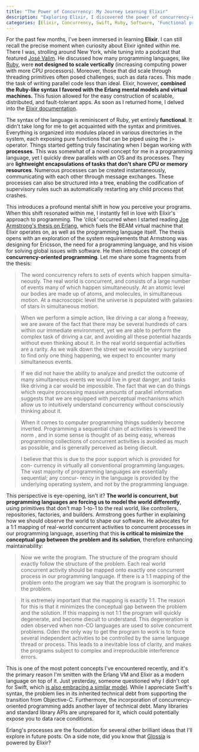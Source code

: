 ```yaml
---
title: "The Power of Concurrency: My Journey Learning Elixir"
description: "Exploring Elixir, I discovered the power of concurrency-oriented programming"
categories: [Elixir, Concurrency, Swift, Ruby, Software, 'Functional programming', 'José Valim']
---
```


For the past few months, I've been immersed in learning **Elixir**. I can still recall the precise moment when curiosity about Elixir ignited within me. There I was, strolling around New York, while tuning into a podcast that featured [José Valim](https://twitter.com/josevalim?ref_src=twsrc%5Egoogle%7Ctwcamp%5Eserp%7Ctwgr%5Eauthor). He discussed how many programming languages, like [Ruby](https://www.ruby-lang.org/en/), were **not designed to scale vertically** (increasing computing power with more CPU processors). Moreover, those that did scale through threading primitives often posed challenges, such as data races. This made the task of writing parallel code less than ideal. Elixir, however, **combined the Ruby-like syntax I favored with the Erlang mental models and virtual machines.** This fusion allowed for the easy construction of scalable, distributed, and fault-tolerant apps. As soon as I returned home, I delved into the [Elixir documentation](https://elixir-lang.org/docs.html).

The syntax of the language is reminiscent of Ruby, yet entirely **functional**. It didn't take long for me to get acquainted with the syntax and primitives. Everything is organized into modules placed in various directories in the system, each exposing pure functions that can be piped using the `|>` operator. Things started getting truly fascinating when I began working with **processes**. This was somewhat of a novel concept for me in a programming language, yet I quickly drew parallels with an OS and its processes. They are **lightweight encapsulations of tasks that don't share CPU or memory resources**. Numerous processes can be created instantaneously, communicating with each other through message exchanges. These processes can also be structured into a tree, enabling the codification of supervisory rules such as automatically restarting any child process that crashes.

This introduces a profound mental shift in how you perceive your programs. When this shift resonated within me, I instantly fell in love with Elixir's approach to programming. The *'click'* occurred when I started reading [Joe Armstrong's thesis on Erlang](https://erlang.org/download/armstrong_thesis_2003.pdf), which fuels the BEAM virtual machine that Elixir operates on, as well as the programming language itself. The thesis opens with an exploration of the system requirements that Armstrong was designing for Ericsson, the need for a programming language, and his vision for solving global issues with software. He then introduces the concept of **concurrency-oriented programming**. Let me share some fragments from the thesis:

> The word concurrency refers to sets of events which happen simulta- neously. The real world is concurrent, and consists of a large number of events many of which happen simultaneously. At an atomic level our bodies are made up of atoms, and molecules, in simultaneous motion. At a macroscopic level the universe is populated with galaxies of stars in simultaneous motion.

> When we perform a simple action, like driving a car along a freeway, we are aware of the fact that there may be several hundreds of cars within our immediate environment, yet we are able to perform the complex task of driving a car, and avoiding all these potential hazards without even thinking about it.
> In the real world sequential activities are a rarity. As we walk down the street we would be very surprised to find only one thing happening, we expect to encounter many simultaneous events.

> If we did not have the ability to analyze and predict the outcome of many simultaneous events we would live in great danger, and tasks like driving a car would be impossible. The fact that we can do things which require processing massive amounts of parallel information suggests that we are equipped with perceptual mechanisms which allow us to intuitively understand concurrency without consciously thinking about it.

> When it comes to computer programming things suddenly become inverted. Programming a sequential chain of activities is viewed the norm , and in some sense is thought of as being easy, whereas programming collections of concurrent activities is avoided as much as possible, and is generally perceived as being diecult.

> I believe that this is due to the poor support which is provided for con- currency in virtually all conventional programming languages. The vast majority of programming languages are essentially sequential; any concur- rency in the language is provided by the underlying operating system, and not by the programming language.

This perspective is eye-opening, isn't it? **The world is concurrent, but programming languages are forcing us to model the world differently**, using primitives that don't map 1-to-1 to the real world, like controllers, repositories, factories, and builders. Armstrong goes further in explaining how we should observe the world to shape our software. He advocates for a 1:1 mapping of real-world concurrent activities to concurrent processes in our programming language, asserting that this **is critical to minimize the conceptual gap between the problem and its solution**, therefore enhancing maintainability:

> Now we write the program. The structure of the program should exactly follow the structure of the problem. Each real world concurrent activity should be mapped onto exactly one concurrent process in our programming language. If there is a 1:1 mapping of the problem onto the program we say that the program is isomorphic to the problem.

> It is extremely important that the mapping is exactly 1:1. The reason for this is that it minimizes the conceptual gap between the problem and the solution. If this mapping is not 1:1 the program will quickly degenerate, and become diecult to understand. This degeneration is oden observed when non-CO languages are used to solve concurrent problems. Oden the only way to get the program to work is to force several independent activities to be controlled by the same language thread or process. This leads to a inevitable loss of clarity, and makes the programs subject to complex and irreproducible interference errors.

This is one of the most potent concepts I've encountered recently, and it's the primary reason I'm smitten with the Erlang VM and Elixir as a modern language on top of it. Just yesterday, someone questioned why I didn't opt for Swift, which [is also embracing a similar model](https://developer.apple.com/tutorials/app-dev-training/managing-structured-concurrency). While I appreciate Swift's syntax, the problem lies in its inherited technical debt from supporting the transition from Objective-C. Furthermore, the incorporation of concurrency-oriented programming adds another layer of technical debt. Many libraries and standard library APIs are unprepared for it, which could potentially expose you to data race conditions.

Erlang's processes are the foundation for several other brilliant ideas that I'll explore in future posts. On a side note, did you know that [Glossia](https://glossia.ai) is powered by Elixir?
